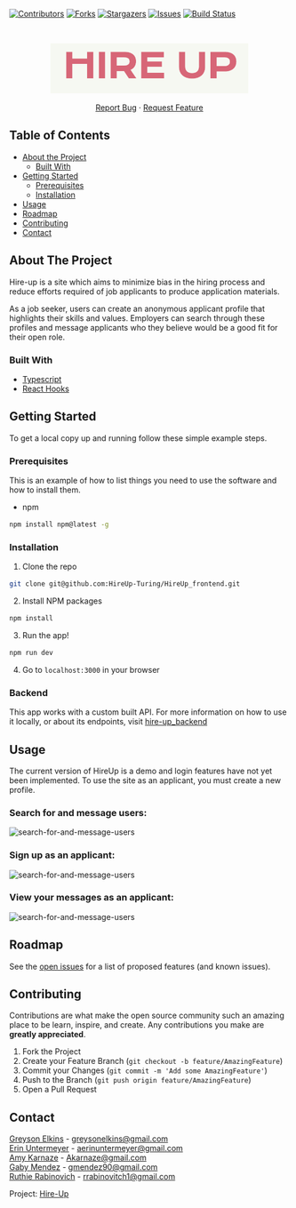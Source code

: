 [![Contributors][contributors-shield]][contributors-url]
[![Forks][forks-shield]][forks-url]
[![Stargazers][stars-shield]][stars-url]
[![Issues][issues-shield]][issues-url]
[![Build Status](https://travis-ci.org/HireUp-Turing/HireUp_frontend.svg?branch=master)](https://travis-ci.org/HireUp-Turing/HireUp_frontend)

<br />
<p align="center">
  <a href="https://github.com/HireUp-Turing/HireUp_frontend">
    <img src="./public/images/hire-up-logo.png" alt="hire up logo" />
  </a>
  <p align="center">
    <!-- <a href="https://github.com/HireUp-Turing/HireUp_frontend">View Demo</a> -->
    <!-- · -->
    <a href="https://github.com/HireUp-Turing/HireUp_frontend/issues">Report Bug</a>
    ·
    <a href="https://github.com/HireUp-Turing/HireUp_frontend/issues">Request Feature</a>
  </p>
</p>

## Table of Contents

* [About the Project](#about-the-project)
  * [Built With](#built-with)
* [Getting Started](#getting-started)
  * [Prerequisites](#prerequisites)
  * [Installation](#installation)
* [Usage](#usage)
* [Roadmap](#roadmap)
* [Contributing](#contributing)
* [Contact](#contact)



<!-- ABOUT THE PROJECT -->
## About The Project

Hire-up is a site which aims to minimize bias in the hiring process and reduce efforts required of job applicants to produce application materials.

As a job seeker, users can create an anonymous applicant profile that highlights their skills and values. Employers can search through these profiles and message applicants who they believe would be a good fit for their open role.

### Built With
* [Typescript](https://www.typescriptlang.org/)
* [React Hooks](https://reactjs.org/)

<!-- GETTING STARTED -->
## Getting Started

To get a local copy up and running follow these simple example steps.

### Prerequisites

This is an example of how to list things you need to use the software and how to install them.
* npm
```sh
npm install npm@latest -g
```

### Installation

1. Clone the repo
```sh
git clone git@github.com:HireUp-Turing/HireUp_frontend.git
```
2. Install NPM packages
```sh
npm install
```
3. Run the app!
```sh
npm run dev
```
4. Go to `localhost:3000` in your browser

### Backend
This app works with a custom built API. For more information on how to use it locally, or about its endpoints, visit [hire-up_backend](https://github.com/HireUp-Turing/HireUp_backend)

<!-- USAGE EXAMPLES -->
## Usage
The current version of HireUp is a demo and login features have not yet been implemented. To use the site as an applicant, you must create a new profile.

### Search for and message users:
 <img src="./public/images/search.gif" alt="search-for-and-message-users" />

### Sign up as an applicant:
 <img src="./public/images/make-profile.gif" alt="search-for-and-message-users" />

### View your messages as an applicant:
 <img src="./public/images/messages.gif" alt="search-for-and-message-users" />

<!-- ROADMAP -->
## Roadmap

See the [open issues](https://github.com/HireUp-Turing/HireUp_frontend/issues) for a list of proposed features (and known issues).

<!-- CONTRIBUTING -->
## Contributing

Contributions are what make the open source community such an amazing place to be learn, inspire, and create. Any contributions you make are **greatly appreciated**.

1. Fork the Project
2. Create your Feature Branch (`git checkout -b feature/AmazingFeature`)
3. Commit your Changes (`git commit -m 'Add some AmazingFeature'`)
4. Push to the Branch (`git push origin feature/AmazingFeature`)
5. Open a Pull Request

<!-- CONTACT -->
## Contact

[Greyson Elkins](https://www.linkedin.com/in/greyson-elkins/) - greysonelkins@gmail.com  
[Erin Untermeyer](https://www.linkedin.com/in/erin-untermeyer/) - aerinuntermeyer@gmail.com  
[Amy Karnaze](https://www.linkedin.com/in/amy-karnaze-ba94b917/) - Akarnaze@gmail.com  
[Gaby Mendez](https://www.linkedin.com/in/gabymendez/) - gmendez90@gmail.com  
[Ruthie Rabinovich](https://www.linkedin.com/in/ruthie-r/) - rrabinovitch1@gmail.com

Project: [Hire-Up](https://github.com/HireUp-Turing/HireUp_frontend)

<!-- MARKDOWN LINKS & IMAGES -->
<!-- https://www.markdownguide.org/basic-syntax/#reference-style-links -->
[contributors-shield]: https://img.shields.io/github/contributors/HireUp-Turing/HireUp_frontend.svg?style=flat-square
[contributors-url]: https://github.com/HireUp-Turing/HireUp_frontend/graphs/contributors
[forks-shield]: https://img.shields.io/github/forks/HireUp-Turing/HireUp_frontend.svg?style=flat-square
[forks-url]: https://github.com/HireUp-Turing/HireUp_frontend/network/members
[stars-shield]: https://img.shields.io/github/stars/HireUp-Turing/HireUp_frontend.svg?style=flat-square
[stars-url]: https://github.com/HireUp-Turing/HireUp_frontend/stargazers
[issues-shield]: https://img.shields.io/github/issues/HireUp-Turing/HireUp_frontend.svg?style=flat-square
[issues-url]: https://github.com/HireUp-Turing/HireUp_frontend/issues
[license-shield]: https://img.shields.io/github/license/HireUp-Turing/HireUp_frontend.svg?style=flat-square
